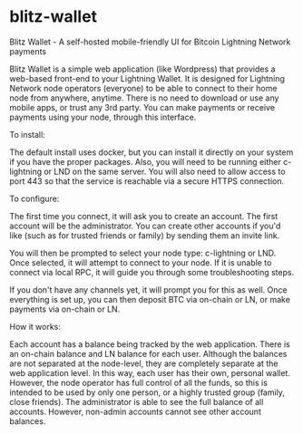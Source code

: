# blitz-wallet

Blitz Wallet - A self-hosted mobile-friendly UI for Bitcoin Lightning Network payments

Blitz Wallet is a simple web application (like Wordpress) that provides a web-based front-end to your Lightning Wallet. It is designed for Lightning Network node operators (everyone) to be able to connect to their home node from anywhere, anytime. There is no need to download or use any mobile apps, or trust any 3rd party. You can make payments or receive payments using your node, through this interface.

To install:

The default install uses docker, but you can install it directly on your system if you have the proper packages. Also, you will need to be running either c-lightning or LND on the same server. You will also need to allow access to port 443 so that the service is reachable via a secure HTTPS connection.

To configure:

The first time you connect, it will ask you to create an account. The first account will be the administrator. You can create other accounts if you'd like (such as for trusted friends or family) by sending them an invite link.

You will then be prompted to select your node type: c-lightning or LND. Once selected, it will attempt to connect to your node. If it is unable to connect via local RPC, it will guide you through some troubleshooting steps.

If you don't have any channels yet, it will prompt you for this as well. Once everything is set up, you can then deposit BTC via on-chain or LN, or make payments via on-chain or LN.

How it works:

Each account has a balance being tracked by the web application. There is an on-chain balance and LN balance for each user. Although the balances are not separated at the node-level, they are completely separate at the web application level. In this way, each user has their own, personal wallet. However, the node operator has full control of all the funds, so this is intended to be used by only one person, or a highly trusted group (family, close friends). The administrator is able to see the  full balance of all accounts. However, non-admin accounts cannot see other account balances.


